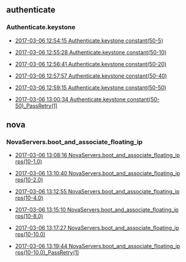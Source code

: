 

## authenticate

### Authenticate.keystone

- [2017-03-06 12:54:15 Authenticate.keystone constant(50-5)](https://godleon.github.io/osp_binary_test_result/0.0.31/authenticate/(20170306_125415)Authenticate.keystone-constant(50-5).html)

- [2017-03-06 12:55:28 Authenticate.keystone constant(50-10)](https://godleon.github.io/osp_binary_test_result/0.0.31/authenticate/(20170306_125528)Authenticate.keystone-constant(50-10).html)

- [2017-03-06 12:56:41 Authenticate.keystone constant(50-20)](https://godleon.github.io/osp_binary_test_result/0.0.31/authenticate/(20170306_125641)Authenticate.keystone-constant(50-20).html)

- [2017-03-06 12:57:57 Authenticate.keystone constant(50-40)](https://godleon.github.io/osp_binary_test_result/0.0.31/authenticate/(20170306_125757)Authenticate.keystone-constant(50-40).html)

- [2017-03-06 12:59:15 Authenticate.keystone constant(50-50)](https://godleon.github.io/osp_binary_test_result/0.0.31/authenticate/(20170306_125915)Authenticate.keystone-constant(50-50).html)

- [2017-03-06 13:00:34 Authenticate.keystone constant(50-50)_PassRetry(1)](https://godleon.github.io/osp_binary_test_result/0.0.31/authenticate/(20170306_130034)Authenticate.keystone-constant(50-50)_PassRetry(1).html)

## nova

### NovaServers.boot_and_associate_floating_ip

- [2017-03-06 13:08:16 NovaServers.boot_and_associate_floating_ip rps(10-1.0)](https://godleon.github.io/osp_binary_test_result/0.0.31/nova/(20170306_130816)NovaServers.boot_and_associate_floating_ip-rps(10-1.0).html)

- [2017-03-06 13:10:40 NovaServers.boot_and_associate_floating_ip rps(10-2.0)](https://godleon.github.io/osp_binary_test_result/0.0.31/nova/(20170306_131040)NovaServers.boot_and_associate_floating_ip-rps(10-2.0).html)

- [2017-03-06 13:12:55 NovaServers.boot_and_associate_floating_ip rps(10-4.0)](https://godleon.github.io/osp_binary_test_result/0.0.31/nova/(20170306_131255)NovaServers.boot_and_associate_floating_ip-rps(10-4.0).html)

- [2017-03-06 13:15:10 NovaServers.boot_and_associate_floating_ip rps(10-8.0)](https://godleon.github.io/osp_binary_test_result/0.0.31/nova/(20170306_131510)NovaServers.boot_and_associate_floating_ip-rps(10-8.0).html)

- [2017-03-06 13:17:27 NovaServers.boot_and_associate_floating_ip rps(10-10.0)](https://godleon.github.io/osp_binary_test_result/0.0.31/nova/(20170306_131727)NovaServers.boot_and_associate_floating_ip-rps(10-10.0).html)

- [2017-03-06 13:19:44 NovaServers.boot_and_associate_floating_ip rps(10-10.0)_PassRetry(1)](https://godleon.github.io/osp_binary_test_result/0.0.31/nova/(20170306_131944)NovaServers.boot_and_associate_floating_ip-rps(10-10.0)_PassRetry(1).html)
